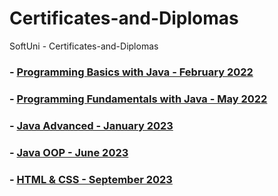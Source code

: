 # Certificates-and-Diplomas
SoftUni - Certificates-and-Diplomas

### - [Programming Basics with Java - February 2022](https://softuni.bg/certificates/details/128838/d5a63497)

### - [Programming Fundamentals with Java - May 2022](https://softuni.bg/certificates/details/138592/eaa457b8)

### - [Java Advanced - January 2023](https://softuni.bg/certificates/details/169669/4b92dafe)

### - [Java OOP - June 2023](https://softuni.bg/certificates/details/183209/f51018fa)

### - [HTML & CSS - September 2023](https://softuni.bg/certificates/details/191046/849bf483)
